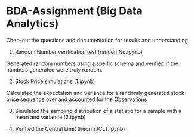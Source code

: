 # BDA-Assignment (Big Data Analytics)
Checkout the questions and documentation for results and understanding 

1. Random Number verification test (randomNo.ipynb)

Generated random numbers using a speific schema and verified if the numbers generated were truly random.

2. Stock Price simulations (1.ipynb)

Calculated the expectation and variance for a randomly generated stock price sequence over and accounted for the Observations

3. Simulated the sampling distribution of a statistic for a sample with a mean and variance (2.ipynb)

4. Verified the Central Limit theorm (CLT.ipynb)

